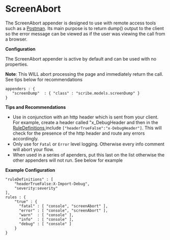 # ScreenAbort

The ScreenAbort appender is designed to use with remote access tools such as a [Postman](https://www.postman.com/). Its main purpose is to return dump() output to the client so the error message can be viewed as if the user was viewing the call from a browser.&#x20;



**Configuration**

The ScreenAbort appender is active by default and can be used with no properties.

**Note**: This WILL abort processing the page and immediately return the call. See tips below for recommendations  &#x20;

```
appenders : {
   "screenDump"  : { "class" : "scribe.models.screenDump" }
}
```

**Tips and Recommendations**

* Use in conjunction with an http header which is sent from your client. For example, create a header called "x\_DebugHeader and then in the [RuleDefinitions ](../rules-and-rule-definitions.md)include `["headerTrueFalse":"x-DebugHeader"]`. This will check for the presence of the http header and route any errors accordingly.&#x20;
* Only use for `Fatal` or `Error` level logging. Otherwise every info comment will abort your flow.&#x20;
* When used in a series of apenders, put this last on the list otherwise the other appenders will not run. See below for example

**Example Configuration**

```
"ruleDefinitions" : [
    "headerTrueFalse:X-Import-Debug",
    "severity:severity"
],
rules : { 
    "true" : {
      "fatal" : [ "console", "screenAbort" ],
      "error" : [ "console", "screenAbort" ],
      "warn"  : [ "console" ],
      "info"  : [ "console" ],
      "debug" : [ "console" ] 
    }
}
```
